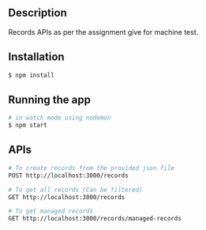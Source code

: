 ## Description

Records APIs as per the assignment give for machine test.

## Installation

```bash
$ npm install
```

## Running the app

```bash
# in watch mode using nodemon
$ npm start
```

## APIs
```bash
# To create records from the provided json file
POST http://localhost:3000/records

# To get all records (Can be filtered)
GET http://localhost:3000/records

# To get managed records
GET http://localhost:3000/records/managed-records
```
